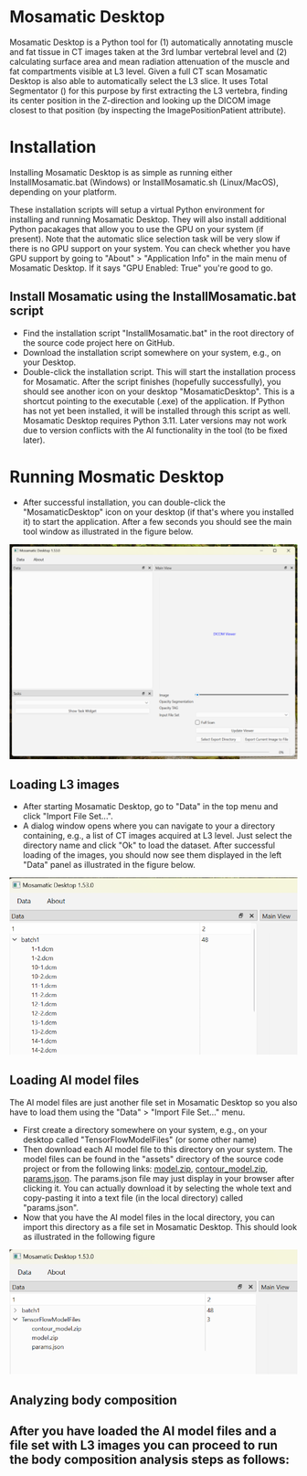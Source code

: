 # Mosamatic Desktop
Mosamatic Desktop is a Python tool for (1) automatically annotating muscle and fat tissue in CT images taken at the 3rd lumbar vertebral level and (2) calculating surface area 
and mean radiation attenuation of the muscle and fat compartments visible at L3 level. Given a full CT scan Mosamatic Desktop is also able to automatically select the L3 slice. 
It uses Total Segmentator () for this purpose by first extracting the L3 vertebra, finding its center position in the Z-direction and looking up the DICOM image closest to that
position (by inspecting the ImagePositionPatient attribute).

# Installation
Installing Mosamatic Desktop is as simple as running either InstallMosamatic.bat (Windows) or InstallMosamatic.sh (Linux/MacOS), depending on your platform.

These installation scripts will setup a virtual Python environment for installing and running Mosamatic Desktop. They will also install additional Python pacakages that allow
you to use the GPU on your system (if present). Note that the automatic slice selection task will be very slow if there is no GPU support on your system. You can check whether
you have GPU support by going to "About" > "Application Info" in the main menu of Mosamatic Desktop. If it says "GPU Enabled: True" you're good to go.

<!-- ## Install Python
- Go to [https://www.python.org](https://www.python.org) (open in new browser tab) and install the most recent Python environment (3.12 as of writing this manual). After installation, test your installation by opening a terminal window by clicking the "Start" button in your Windows task bar and searching for "Terminal". You can also directly go to [https://www.python.org/ftp/python/3.12.6/python-3.12.6-amd64.exe](https://www.python.org/ftp/python/3.12.6/python-3.12.6-amd64.exe) (open in new browser tab).
- In the terminal type "python --version". You should now see some information about the recently installed Python environment, particularly the installed version. -->

## Install Mosamatic using the InstallMosamatic.bat script
- Find the installation script "InstallMosamatic.bat" in the root directory of the source code project here on GitHub.
- Download the installation script somewhere on your system, e.g., on your Desktop.
- Double-click the installation script. This will start the installation process for Mosamatic. After the script finishes (hopefully successfully), you should see another icon on your desktop "MosamaticDesktop". This is a shortcut pointing to the executable (.exe) of the application. If Python has not yet been installed, it will be installed through this script as well. Mosamatic Desktop requires Python 3.11. Later versions may not work due to version conflicts with the AI functionality in the tool (to be fixed later).

# Running Mosmatic Desktop
- After successful installation, you can double-click the "MosamaticDesktop" icon on your desktop (if that's where you installed it) to start the application. After a few seconds you should see the main tool window as illustrated in the figure below.

![Mosamatic Desktop main window](assets/MosamaticMainWindow.png)

## Loading L3 images
- After starting Mosamatic Desktop, go to "Data" in the top menu and click "Import File Set...".
- A dialog window opens where you can navigate to your a directory containing, e.g., a list of CT images acquired at L3 level. Just select the directory name and click "Ok" to load the dataset. After successful loading of the images, you should now see them displayed in the left "Data" panel as illustrated in the figure below.

![File set with L3 images](assets/MosamaticExampleFileSet.png)

## Loading AI model files
The AI model files are just another file set in Mosamatic Desktop so you also have to load them using the "Data" > "Import File Set..." menu. 
- First create a directory somewhere on your system, e.g., on your desktop called "TensorFlowModelFiles" (or some other name)
- Then download each AI model file to this directory on your system. The model files can be found in the "assets" directory of the source code project or from the following links: [model.zip](https://mosamatic.rbeesoft.nl/data/model.zip), [contour_model.zip](https://mosamatic.rbeesoft.nl/data/contour_model.zip), [params.json](https://mosamatic.rbeesoft.nl/data/params.json). The params.json file may just display in your browser after clicking it. You can actually download it by selecting the whole text and copy-pasting it into a text file (in the local directory) called "params.json".
- Now that you have the AI model files in the local directory, you can import this directory as a file set in Mosamatic Desktop. This should look as illustrated in the following figure

![File set of AI model files](assets/MosamaticTensorFlowModelFileSet.png)

## Analyzing body composition
After you have loaded the AI model files and a file set with L3 images you can proceed to run the body composition analysis steps as follows:
- 